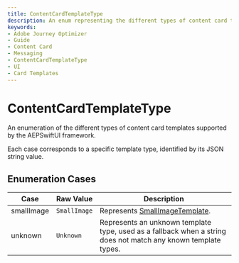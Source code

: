 ```yaml
---
title: ContentCardTemplateType
description: An enum representing the different types of content card templates supported by the Messaging extension.
keywords:
- Adobe Journey Optimizer
- Guide
- Content Card
- Messaging
- ContentCardTemplateType
- UI
- Card Templates
---
```


# ContentCardTemplateType

An enumeration of the different types of content card templates supported by the AEPSwiftUI framework. 

Each case corresponds to a specific template type, identified by its JSON string value.

## Enumeration Cases

| Case         | Raw Value      | Description                                                                 |
| ------------ | -------------- | --------------------------------------------------------------------------- |
| smallImage   | `SmallImage`   | Represents [SmallImageTemplate](../PublicClasses/Template/smallimage-template.md).                            |
| unknown      | `Unknown`      | Represents an unknown template type, used as a fallback when a string does not match any known template types. |
